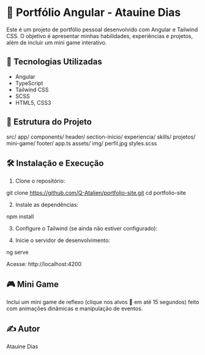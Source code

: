 # 💼 Portfólio Angular - Atauine Dias

Este é um projeto de portfólio pessoal desenvolvido com Angular e Tailwind CSS. O objetivo é apresentar minhas habilidades, experiências e projetos, além de incluir um mini game interativo.

## 🚀 Tecnologias Utilizadas

- Angular
- TypeScript
- Tailwind CSS
- SCSS
- HTML5, CSS3

## 📁 Estrutura do Projeto

src/
  app/
    components/
      header/
      section-inicio/
      experiencia/
      skills/
      projetos/
      mini-game/
      footer/
    app.ts
  assets/
    img/
      perfil.jpg
  styles.scss

## 🛠️ Instalação e Execução

1. Clone o repositório:

git clone https://github.com/Q-Atalien/portfolio-site.git
cd portfolio-site

2. Instale as dependências:

npm install

3. Configure o Tailwind (se ainda não estiver configurado):

4. Inicie o servidor de desenvolvimento:

ng serve

Acesse: http://localhost:4200

## 🎮 Mini Game

Inclui um mini game de reflexo (clique nos alvos 🎯 em até 15 segundos) feito com animações dinâmicas e manipulação de eventos.

## ✍️ Autor

Atauine Dias  
